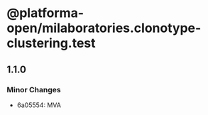 # @platforma-open/milaboratories.clonotype-clustering.test

## 1.1.0

### Minor Changes

- 6a05554: MVA
